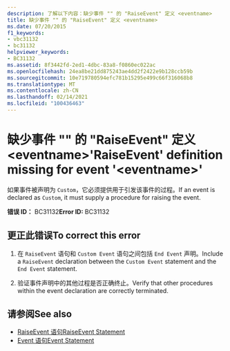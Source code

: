 ```yaml
---
description: 了解以下内容：缺少事件 "" 的 "RaiseEvent" 定义 <eventname>
title: 缺少事件 "" 的 "RaiseEvent" 定义 <eventname>
ms.date: 07/20/2015
f1_keywords:
- vbc31132
- bc31132
helpviewer_keywords:
- BC31132
ms.assetid: 8f3442fd-2ed1-4dbc-83a8-f0860ec022ac
ms.openlocfilehash: 24ea8be21dd875243ae4dd2f2422e9b128ccb59b
ms.sourcegitcommit: 10e719780594efc781b15295e499c66f316068b8
ms.translationtype: MT
ms.contentlocale: zh-CN
ms.lasthandoff: 02/14/2021
ms.locfileid: "100436463"
---
```

# <a name="raiseevent-definition-missing-for-event-eventname"></a><span data-ttu-id="33feb-103">缺少事件 "" 的 "RaiseEvent" 定义 \<eventname></span><span class="sxs-lookup"><span data-stu-id="33feb-103">'RaiseEvent' definition missing for event '\<eventname>'</span></span>

<span data-ttu-id="33feb-104">如果事件被声明为 `Custom`，它必须提供用于引发该事件的过程。</span><span class="sxs-lookup"><span data-stu-id="33feb-104">If an event is declared as `Custom`, it must supply a procedure for raising the event.</span></span>  
  
 <span data-ttu-id="33feb-105">**错误 ID：** BC31132</span><span class="sxs-lookup"><span data-stu-id="33feb-105">**Error ID:** BC31132</span></span>  
  
## <a name="to-correct-this-error"></a><span data-ttu-id="33feb-106">更正此错误</span><span class="sxs-lookup"><span data-stu-id="33feb-106">To correct this error</span></span>  
  
1. <span data-ttu-id="33feb-107">在 `RaiseEvent` 语句和 `Custom Event` 语句之间包括 `End Event` 声明。</span><span class="sxs-lookup"><span data-stu-id="33feb-107">Include a `RaiseEvent` declaration between the `Custom Event` statement and the `End Event` statement.</span></span>  
  
2. <span data-ttu-id="33feb-108">验证事件声明中的其他过程是否正确终止。</span><span class="sxs-lookup"><span data-stu-id="33feb-108">Verify that other procedures within the event declaration are correctly terminated.</span></span>  
  
## <a name="see-also"></a><span data-ttu-id="33feb-109">请参阅</span><span class="sxs-lookup"><span data-stu-id="33feb-109">See also</span></span>

- [<span data-ttu-id="33feb-110">RaiseEvent 语句</span><span class="sxs-lookup"><span data-stu-id="33feb-110">RaiseEvent Statement</span></span>](../language-reference/statements/raiseevent-statement.md)
- [<span data-ttu-id="33feb-111">Event 语句</span><span class="sxs-lookup"><span data-stu-id="33feb-111">Event Statement</span></span>](../language-reference/statements/event-statement.md)
